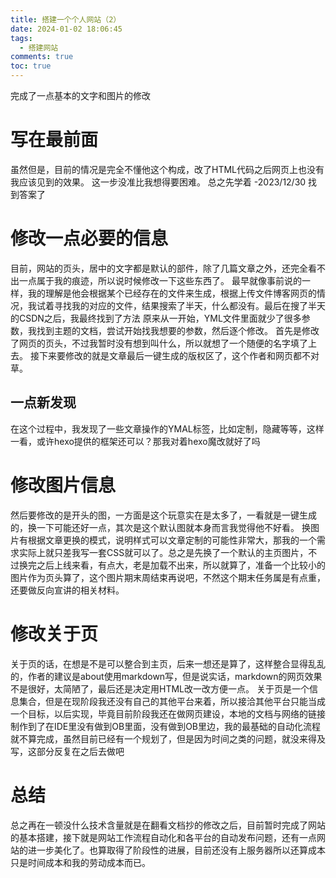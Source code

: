 ```yaml
---
title: 搭建一个个人网站（2）
date: 2024-01-02 18:06:45
tags:
  - 搭建网站
comments: true
toc: true
---
```

完成了一点基本的文字和图片的修改
<!--more-->
# 写在最前面
虽然但是，目前的情况是完全不懂他这个构成，改了HTML代码之后网页上也没有我应该见到的效果。
这一步没准比我想得要困难。
总之先学着
-2023/12/30
找到答案了
# 修改一点必要的信息
目前，网站的页头，居中的文字都是默认的部件，除了几篇文章之外，还完全看不出一点属于我的痕迹，所以说时候修改一下这些东西了。
最早就像事前说的一样，我的理解是他会根据某个已经存在的文件来生成，根据上传文件博客网页的情况，我试着寻找我的对应的文件，结果搜索了半天，什么都没有。最后在搜了半天的CSDN之后，我最终找到了方法
原来从一开始，YML文件里面就少了很多参数，我找到主题的文档，尝试开始找我想要的参数，然后逐个修改。
首先是修改了网页的页头，不过我暂时没有想到叫什么，所以就想了一个随便的名字填了上去。
接下来要修改的就是文章最后一键生成的版权区了，这个作者和网页都不对草。
## 一点新发现
在这个过程中，我发现了一些文章操作的YMAL标签，比如定制，隐藏等等，这样一看，或许hexo提供的框架还可以？那我对着hexo魔改就好了吗
# 修改图片信息
然后要修改的是开头的图，一方面是这个玩意实在是太多了，一看就是一键生成的，换一下可能还好一点，其次是这个默认图就本身而言我觉得他不好看。
换图片有根据文章更换的模式，说明样式可以文章定制的可能性非常大，那我的一个需求实际上就只差我写一套CSS就可以了。总之是先换了一个默认的主页图片，不过换完之后上线来看，有点大，老是加载不出来，所以就算了，准备一个比较小的图片作为页头算了，这个图片期末周结束再说吧，不然这个期末任务属是有点重，还要做反向宣讲的相关材料。
# 修改关于页
关于页的话，在想是不是可以整合到主页，后来一想还是算了，这样整合显得乱乱的，作者的建议是about使用markdown写，但是说实话，markdown的网页效果不是很好，太简陋了，最后还是决定用HTML改一改方便一点。
关于页是一个信息集合，但是在现阶段我还没有自己的其他平台来着，所以接洽其他平台只能当成一个目标，以后实现，毕竟目前阶段我还在做网页建设，本地的文档与网络的链接制作到了在IDE里没有做到OB里面，没有做到OB里边，我的最基础的自动化流程就不算完成，虽然目前已经有一个规划了，但是因为时间之类的问题，就没来得及写，这部分反复在之后去做吧
# 总结
总之再在一顿没什么技术含量就是在翻看文档抄的修改之后，目前暂时完成了网站的基本搭建，接下就是网站工作流程自动化和各平台的自动发布问题，还有一点网站的进一步美化了。也算取得了阶段性的进展，目前还没有上服务器所以还算成本只是时间成本和我的劳动成本而已。